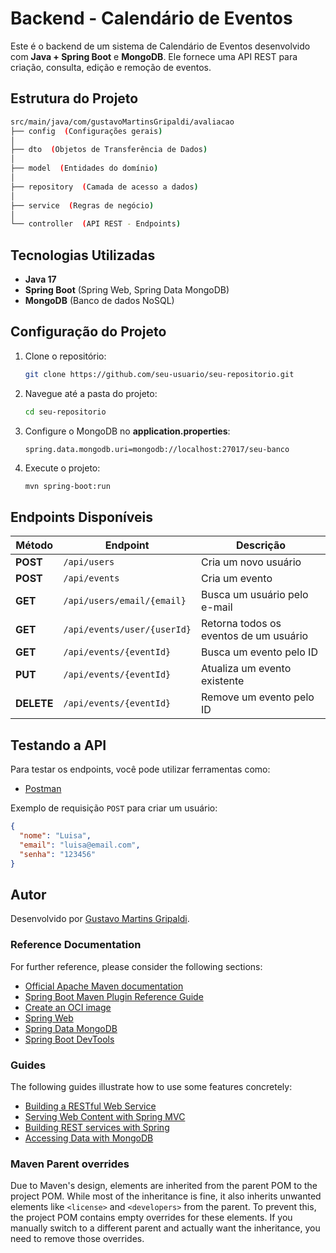 # Backend - Calendário de Eventos

Este é o backend de um sistema de Calendário de Eventos desenvolvido com **Java + Spring Boot** e **MongoDB**. Ele fornece uma API REST para criação, consulta, edição e remoção de eventos.

## Estrutura do Projeto

```bash
src/main/java/com/gustavoMartinsGripaldi/avaliacao
├── config  (Configurações gerais)
│
├── dto  (Objetos de Transferência de Dados)
│
├── model  (Entidades do domínio)
│
├── repository  (Camada de acesso a dados)
│
├── service  (Regras de negócio)
│
└── controller  (API REST - Endpoints)
```

## Tecnologias Utilizadas
- **Java 17**
- **Spring Boot** (Spring Web, Spring Data MongoDB)
- **MongoDB** (Banco de dados NoSQL)

## Configuração do Projeto
1. Clone o repositório:
   ```bash
   git clone https://github.com/seu-usuario/seu-repositorio.git
   ```
2. Navegue até a pasta do projeto:
   ```bash
   cd seu-repositorio
   ```
3. Configure o MongoDB no **application.properties**:
   ```properties
   spring.data.mongodb.uri=mongodb://localhost:27017/seu-banco
   ```
4. Execute o projeto:
   ```bash
   mvn spring-boot:run
   ```

## Endpoints Disponíveis

| Método | Endpoint | Descrição |
| ------ | -------- | --------- |
| **POST**   | `/api/users` | Cria um novo usuário |
| **POST**   | `/api/events` | Cria um evento |
| **GET**    | `/api/users/email/{email}` | Busca um usuário pelo e-mail |
| **GET**    | `/api/events/user/{userId}` | Retorna todos os eventos de um usuário |
| **GET**    | `/api/events/{eventId}` | Busca um evento pelo ID |
| **PUT**    | `/api/events/{eventId}` | Atualiza um evento existente |
| **DELETE** | `/api/events/{eventId}` | Remove um evento pelo ID |

## Testando a API
Para testar os endpoints, você pode utilizar ferramentas como:
- [Postman](https://www.postman.com/)


Exemplo de requisição `POST` para criar um usuário:
```json
{
  "nome": "Luisa",
  "email": "luisa@email.com",
  "senha": "123456"
}
```

## Autor 
Desenvolvido por [Gustavo Martins Gripaldi](https://g2martins.github.io/G2Portfolio/).

### Reference Documentation
For further reference, please consider the following sections:

* [Official Apache Maven documentation](https://maven.apache.org/guides/index.html)
* [Spring Boot Maven Plugin Reference Guide](https://docs.spring.io/spring-boot/3.4.3/maven-plugin)
* [Create an OCI image](https://docs.spring.io/spring-boot/3.4.3/maven-plugin/build-image.html)
* [Spring Web](https://docs.spring.io/spring-boot/3.4.3/reference/web/servlet.html)
* [Spring Data MongoDB](https://docs.spring.io/spring-boot/3.4.3/reference/data/nosql.html#data.nosql.mongodb)
* [Spring Boot DevTools](https://docs.spring.io/spring-boot/3.4.3/reference/using/devtools.html)

### Guides
The following guides illustrate how to use some features concretely:

* [Building a RESTful Web Service](https://spring.io/guides/gs/rest-service/)
* [Serving Web Content with Spring MVC](https://spring.io/guides/gs/serving-web-content/)
* [Building REST services with Spring](https://spring.io/guides/tutorials/rest/)
* [Accessing Data with MongoDB](https://spring.io/guides/gs/accessing-data-mongodb/)

### Maven Parent overrides

Due to Maven's design, elements are inherited from the parent POM to the project POM.
While most of the inheritance is fine, it also inherits unwanted elements like `<license>` and `<developers>` from the parent.
To prevent this, the project POM contains empty overrides for these elements.
If you manually switch to a different parent and actually want the inheritance, you need to remove those overrides.

